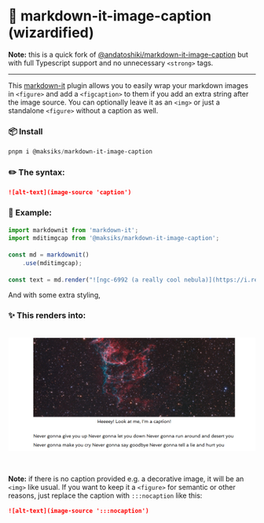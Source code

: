 # 🌃 markdown-it-image-caption (wizardified)

**Note:** this is a quick fork of [@andatoshiki/markdown-it-image-caption](https://www.npmjs.com/package/@andatoshiki/markdown-it-image-caption) but with full Typescript support and no unnecessary `<strong>` tags.
<hr/>

This [markdown-it](https://github.com/markdown-it/markdown-it) plugin allows you to easily wrap your markdown images in `<figure>` and add a `<figcaption>` to them if you add an extra string after the image source. You can optionally leave it as an `<img>` or just a standalone `<figure>` without a caption as well.
### 📦 Install
```powershell
pnpm i @maksiks/markdown-it-image-caption
```
### ✏️ The syntax:<br>
```markdown
![alt-text](image-source 'caption')
```

### 🧩 Example:
```js
import markdownit from 'markdown-it';
import mditimgcap from '@maksiks/markdown-it-image-caption';

const md = markdownit()
    .use(mditimgcap);

const text = md.render("![ngc-6992 (a really cool nebula)](https://i.redd.it/ggfqw7m7vbzz.jpg 'Heeeey! Look at me, I&apos;m a caption!')");
```

And with some extra styling,
### ✨ This renders into: <br><br>
![example](https://github.com/maksiksq/markdown-it-image-caption/blob/master/assets/images/img.png)

<br>

**Note:** if there is no caption provided e.g. a decorative image, it will be an `<img>` like usual. If you want to keep it a `<figure>` for semantic or other reasons, just replace the caption with `:::nocaption` like this:<br>
```markdown
![alt-text](image-source ':::nocaption')
```
<br>